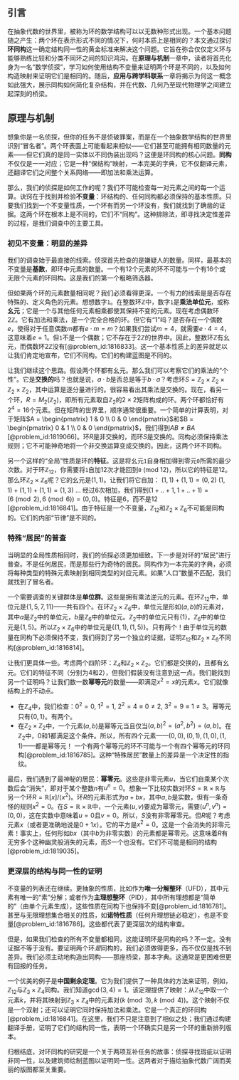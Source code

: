 ## 引言
在抽象代数的世界里，被称为环的数学结构可以以无数种形式出现。一个基本问题随之产生：两个环在表示形式不同的情况下，何时本质上是相同的？本文通过探讨**环同构**这一确定结构同一性的黄金标准来解决这个问题。它旨在弥合仅仅定义环与能够熟练比较和分类不同环之间的知识鸿沟。在**原理与机制**一章中，读者将首先化身为一名“数学侦探”，学习如何使用结构不变量来证明两个环是不同的，以及如何构造映射来证明它们是相同的。随后，**应用与跨学科联系**一章将揭示为何这一概念如此强大，展示同构如何简化复杂结构，并在代数、几何乃至现代物理学之间建立起深刻的桥梁。

## 原理与机制

想象你是一名侦探，但你的任务不是侦破罪案，而是在一个抽象数学结构的世界里识别“冒名者”。两个环表面上可能看起来相似——它们甚至可能拥有相同数量的元素——但它们真的是同一实体以不同伪装出现吗？这便是环同构的核心问题。**同构**不仅仅是一一对应；它是一种“保结构”映射，一本完美的字典，它不仅翻译元素，还翻译它们之间整个关系网络——即加法和乘法运算。

那么，我们的侦探是如何工作的呢？我们不可能检查每一对元素之间的每一个运算。诀窍在于找到并检验**不变量**：环结构的、任何同构都必须保持的基本性质。只要我们找到一个不变量性质，一个环有而另一个环没有，我们就找到了确凿的证据。这两个环在根本上是不同的，它们不“同构”。这种排除法，即寻找决定性差异的过程，是我们调查中的主要工具。

### 初见不变量：明显的差异

我们的调查始于最直接的线索。侦探首先检查的是嫌疑人的数量。同样，最基本的不变量是**基数**，即环中元素的数量。一个有12个元素的环不可能与一个有16个或无限个元素的环同构。这是我们的第一个粗略筛选器。

但如果两个环的元素数量相同呢？我们必须看得更深。一个有力的线索是是否存在特殊的、定义角色的元素。想想数字`1`。在整数环$\mathbb{Z}$中，数字`1`是**乘法单位元**，或称**幺元**；它是一个与其他任何元素相乘都使其保持不变的元素。现在考虑偶数环$2\mathbb{Z}$。它有加法和乘法，是一个完全合格的环。但它有“1”吗？是否存在一个偶数$e$，使得对于任意偶数$m$都有$e \cdot m = m$？如果我们尝试$m=4$，就需要$e \cdot 4 = 4$，这意味着$e=1$。但`1`不是一个偶数；它不存在于$2\mathbb{Z}$的世界中。因此，整数环$\mathbb{Z}$有幺元，而偶数环$2\mathbb{Z}$没有[@problem_id:1816833]。这一个基本性质上的差异就足以让我们肯定地宣布，它们不同构。它们的构建蓝图是不同的。

让我们继续这个思路。假设两个环都有幺元。那么我们可以考察它们的乘法的“个性”。它是**交换的**吗？也就是说，$a \cdot b$是否总是等于$b \cdot a$？考虑环$S = \mathbb{Z}_2 \times \mathbb{Z}_2 \times \mathbb{Z}_2 \times \mathbb{Z}_2$，其中运算是逐分量进行的。很容易看出其乘法是交换的。现在，看另一个环，$R = M_2(\mathbb{Z}_2)$，即所有元素取自$\mathbb{Z}_2$的$2 \times 2$矩阵构成的环。两个环都恰好有$2^4 = 16$个元素。但在矩阵的世界里，顺序通常很重要。一个简单的计算表明，对于矩阵$A = \begin{pmatrix} 1 & 0 \\ 0 & 0 \end{pmatrix}$和$B = \begin{pmatrix} 0 & 1 \\ 0 & 0 \end{pmatrix}$，我们得到$AB \neq BA$ [@problem_id:1819066]。环$R$是非交换的，而环$S$是交换的。同构必须保持乘法规则；它不可能神奇地将一个非交换运算变成交换的。因此，这两个环不同构。

另一个这样的“全局”性质是环的**特征**。这是将幺元`1`自身相加得到零元`0`所需的最少次数。对于环$\mathbb{Z}_{12}$，你需要将`1`自加12次才能回到`0` (mod 12)，所以它的特征是12。那么环$\mathbb{Z}_2 \times \mathbb{Z}_6$呢？它的幺元是$(1,1)$。让我们将它自加：
$(1,1) + (1,1) = (0, 2)$
$(1,1) + (1,1) + (1,1) = (1, 3)$
...
经过6次相加，我们得到$(1+..+1, 1+..+1) = (6 \pmod 2, 6 \pmod 6) = (0,0)$。特征是6，而不是12 [@problem_id:1816841]。由于特征是一个不变量，$\mathbb{Z}_{12}$和$\mathbb{Z}_2 \times \mathbb{Z}_6$不可能是同构的。它们的内部“节律”是不同的。

### 特殊“居民”的普查

当明显的全局性质相同时，我们的侦探必须更加细致。下一步是对环的“居民”进行普查。不是任何居民，而是那些行为奇特的居民。同构作为一本完美的字典，必须将每种类型的特殊元素映射到相同类型的对应元素。如果“人口”数量不匹配，我们就找到了冒名者。

一个需要调查的关键群体是**单位群**。这些是拥有乘法逆元的元素。在环$\mathbb{Z}_{12}$中，单位元是$\{1, 5, 7, 11\}$——共有四个。在环$\mathbb{Z}_2 \times \mathbb{Z}_6$中，单位元是形如$(a,b)$的元素对，其中$a$是$\mathbb{Z}_2$中的单位元，$b$是$\mathbb{Z}_6$中的单位元。$\mathbb{Z}_2$中的单位元只有$\{1\}$，$\mathbb{Z}_6$中的单位元是$\{1, 5\}$。所以$\mathbb{Z}_2 \times \mathbb{Z}_6$中的单位元是$\{(1,1), (1,5)\}$。只有两个！由于单位元的数量在同构下必须保持不变，我们得到了另一个独立的证据，证明$\mathbb{Z}_{12}$和$\mathbb{Z}_2 \times \mathbb{Z}_6$不同构[@problem_id:1816814]。

让我们更具体一些。考虑两个四阶环：$\mathbb{Z}_4$和$\mathbb{Z}_2 \times \mathbb{Z}_2$。它们都是交换的，且都有幺元。它们的特征不同（分别为4和2），但我们假装没有注意到这一点。我们能找到另一个证明吗？让我们数一数**幂等元**的数量——即满足$x^2 = x$的元素$x$。它们就像结构上的不动点。
- 在$\mathbb{Z}_4$中，我们检查：$0^2=0$, $1^2=1$, $2^2=4 \equiv 0 \neq 2$, $3^2=9 \equiv 1 \neq 3$。幂等元只有$\{0, 1\}$。有两个。
- 在$\mathbb{Z}_2 \times \mathbb{Z}_2$中，一个元素$(a,b)$是幂等元当且仅当$(a,b)^2 = (a^2, b^2) = (a,b)$。在$\mathbb{Z}_2$中，0和1都满足这个条件。所以，所有四个元素——$(0,0), (0,1), (1,0), (1,1)$——都是幂等元！
一个有两个幂等元的环不可能与一个有四个幂等元的环同构[@problem_id:1816785]。这种“特殊居民”数量上的差异是一个决定性的指纹。

最后，我们遇到了最神秘的居民：**幂零元**。这些是非零元素$u$，当它们自乘某个次数后会“消失”，即对于某个整数$n$有$u^n = 0$。想象一下比较实数对环$S = \mathbb{R} \times \mathbb{R}$与另一个环$R = \mathbb{R}[x]/\langle x^2 \rangle$。环$R$的元素形式为$a+bx$，其中$a,b$是实数，但有一条奇怪的规则$x^2 = 0$。在$S = \mathbb{R} \times \mathbb{R}$中，一个元素$(u,v)$要成为幂零元，需要$(u^n, v^n) = (0,0)$，这在实数中意味着$u=0$且$v=0$。所以，$S$没有非零幂零元。但$R$呢？考虑元素$x$（或者更准确地说是$0+1x$）。它的平方是$x^2=0$。这是一个会消失的非零元素！事实上，任何形如$bx$（其中$b$为非零实数）的元素都是幂零元。这意味着$R$有无穷多个这种幽灵般消失的元素，而$S$一个也没有。它们不可能是相同的结构[@problem_id:1819035]。

### 更深层的结构与同一性的证明

不变量的列表还在继续。更抽象的性质，比如作为**唯一分解整环**（UFD），其中元素有唯一的“素”分解；或者作为**主理想整环**（PID），其中所有理想都是“简单的”（由单个元素生成），这些性质在同构下也保持不变[@problem_id:1816781]。甚至与无限理想集合相关的性质，如**诺特性质**（任何升理想链必稳定），也是不变量[@problem_id:1816786]。这些都代表了更深层次的结构审查。

但是，如果我们检查的所有不变量都相同，这能证明环是同构的吗？不一定。没有证据不等于没有。要证明两个环*是*同构的，我们必须做得更多，而不仅仅是找不到差异。我们必须主动地构造出同构——那座桥梁，那本字典。这通常是更困难但更有回报的任务。

一个优美的例子是**中国剩余定理**。它为我们提供了一种具体的方法来证明，例如，$\mathbb{Z}_{12}$与$\mathbb{Z}_3 \times \mathbb{Z}_4$同构。我们知道$\gcd(3,4)=1$。该定理提供了映射：从$\mathbb{Z}_{12}$中取一个元素$k$，并将其映射到$\mathbb{Z}_3 \times \mathbb{Z}_4$中的元素对$(k \pmod 3, k \pmod 4)$。这个映射不仅是一个双射；还可以证明它同时保持加法和乘法。它是一个真正的环同构[@problem_id:1816841]。在这里，我们不只是注意到了相似之处；我们通过构建翻译手册，证明了它们的结构同一性，表明一个环确实只是另一个环的重新排列版本。

归根结底，对环同构的研究是一个关于两项互补任务的故事：侦探寻找瑕疵以证明非同一性，以及建筑师绘制蓝图以证明同一性。这两者对于描绘抽象代数广阔而美丽的版图都至关重要。

